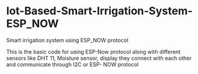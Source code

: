 # Iot-Based-Smart-Irrigation-System-ESP_NOW
Smart irrigation system using ESP_NOW protocol

This is the basic code for using ESP-Now protocol along with different sensors like DHT 11, Moisture sensor, display 
they connect with each other and communicate through I2C or ESP- NOW protocol 
